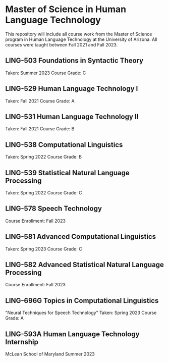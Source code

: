 # Master of Science in Human Language Technology

This repository will include all course work from the Master of Science program in Human Language Technology at the University of Arizona. All courses were taught between Fall 2021 and Fall 2023.

## LING-503 Foundations in Syntactic Theory
Taken: Summer 2023
Course Grade: C

## LING-529 Human Language Technology I
Taken: Fall 2021
Course Grade: A

## LING-531 Human Language Technology II
Taken: Fall 2021
Course Grade: B

## LING-538 Computational Linguistics
Taken: Spring 2022
Course Grade: B

## LING-539 Statistical Natural Language Processing
Taken: Spring 2022
Course Grade: C

## LING-578 Speech Technology
Course Enrollment: Fall 2023

## LING-581 Advanced Computational Linguistics
Taken: Spring 2023
Course Grade: C

## LING-582 Advanced Statistical Natural Language Processing
Course Enrollment: Fall 2023

## LING-696G Topics in Computational Linguistics
"Neural Techniques for Speech Technology"
Taken: Spring 2023
Course Grade: A

## LING-593A Human Language Technology Internship
McLean School of Maryland
Summer 2023
